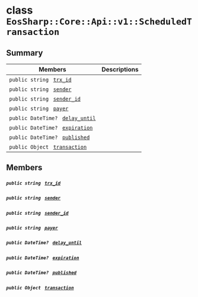 # class `EosSharp::Core::Api::v1::ScheduledTransaction` 

## Summary

 Members                                | Descriptions                                
----------------------------------------|---------------------------------------------
`public string ` [`trx_id`](#class_eos_sharp_1_1_core_1_1_api_1_1v1_1_1_scheduled_transaction_1ae321d12afc64a28f53ebab85792fb14d) | 
`public string ` [`sender`](#class_eos_sharp_1_1_core_1_1_api_1_1v1_1_1_scheduled_transaction_1a0f245e5576af836e314b9b544d8f169c) | 
`public string ` [`sender_id`](#class_eos_sharp_1_1_core_1_1_api_1_1v1_1_1_scheduled_transaction_1ac14d1f23c395917e61668b44e7b63b5a) | 
`public string ` [`payer`](#class_eos_sharp_1_1_core_1_1_api_1_1v1_1_1_scheduled_transaction_1a1fb80ac7686febcffbe63606c6d11c14) | 
`public DateTime? ` [`delay_until`](#class_eos_sharp_1_1_core_1_1_api_1_1v1_1_1_scheduled_transaction_1a9213430b2e58d051d7a1230baed6b045) | 
`public DateTime? ` [`expiration`](#class_eos_sharp_1_1_core_1_1_api_1_1v1_1_1_scheduled_transaction_1a1b81c99efcb9e7873f8df5e99860e7b0) | 
`public DateTime? ` [`published`](#class_eos_sharp_1_1_core_1_1_api_1_1v1_1_1_scheduled_transaction_1a338adb7dd4f183b8da687c62d9138bd2) | 
`public Object ` [`transaction`](#class_eos_sharp_1_1_core_1_1_api_1_1v1_1_1_scheduled_transaction_1a6e59691b089d2e97c9c995a443ba112d) | 

## Members

##### `public string ` [`trx_id`](#class_eos_sharp_1_1_core_1_1_api_1_1v1_1_1_scheduled_transaction_1ae321d12afc64a28f53ebab85792fb14d) 

##### `public string ` [`sender`](#class_eos_sharp_1_1_core_1_1_api_1_1v1_1_1_scheduled_transaction_1a0f245e5576af836e314b9b544d8f169c) 

##### `public string ` [`sender_id`](#class_eos_sharp_1_1_core_1_1_api_1_1v1_1_1_scheduled_transaction_1ac14d1f23c395917e61668b44e7b63b5a) 

##### `public string ` [`payer`](#class_eos_sharp_1_1_core_1_1_api_1_1v1_1_1_scheduled_transaction_1a1fb80ac7686febcffbe63606c6d11c14) 

##### `public DateTime? ` [`delay_until`](#class_eos_sharp_1_1_core_1_1_api_1_1v1_1_1_scheduled_transaction_1a9213430b2e58d051d7a1230baed6b045) 

##### `public DateTime? ` [`expiration`](#class_eos_sharp_1_1_core_1_1_api_1_1v1_1_1_scheduled_transaction_1a1b81c99efcb9e7873f8df5e99860e7b0) 

##### `public DateTime? ` [`published`](#class_eos_sharp_1_1_core_1_1_api_1_1v1_1_1_scheduled_transaction_1a338adb7dd4f183b8da687c62d9138bd2) 

##### `public Object ` [`transaction`](#class_eos_sharp_1_1_core_1_1_api_1_1v1_1_1_scheduled_transaction_1a6e59691b089d2e97c9c995a443ba112d) 

